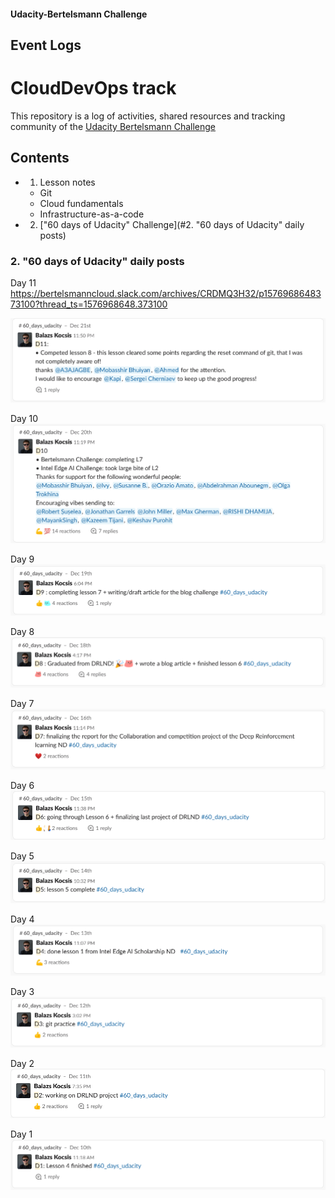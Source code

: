 
#### Udacity-Bertelsmann Challenge  

## Event Logs
# CloudDevOps track

This repository is a log of activities, shared resources and tracking community of the [Udacity Bertelsmann Challenge](https://www.udacity.com/bertelsmann-tech-scholarships)

## Contents
  - 1. Lesson notes
     - Git
     - Cloud fundamentals
     - Infrastructure-as-a-code


  - 2. ["60 days of Udacity" Challenge](#2. "60 days of Udacity" daily posts)



### 2. "60 days of Udacity" daily posts

Day 11
https://bertelsmanncloud.slack.com/archives/CRDMQ3H32/p1576968648373100?thread_ts=1576968648.373100

![day_11](assets/60_days_Udacity/D11.png)

Day 10
![day_10](assets/60_days_Udacity/D10.png)

Day 9
![day_9](assets/60_days_Udacity/D9.png)

Day 8
![day_8](assets/60_days_Udacity/D8.png)

Day 7
![day_7](assets/60_days_Udacity/D7.png)

Day 6
![day_6](assets/60_days_Udacity/D6.png)

Day 5
![day_5](assets/60_days_Udacity/D5.png)

Day 4
![day_4](assets/60_days_Udacity/D4.png)

Day 3
![day_3](assets/60_days_Udacity/D3.png)

Day 2
![day_2](assets/60_days_Udacity/D2.png)

Day 1
![day_1](assets/60_days_Udacity/D1.png)
